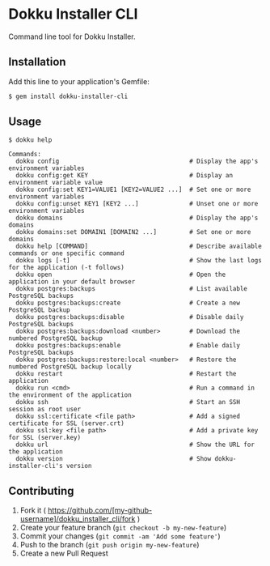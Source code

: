 # Dokku Installer CLI

Command line tool for Dokku Installer.

## Installation

Add this line to your application's Gemfile:

```bash
$ gem install dokku-installer-cli
```

## Usage

```
$ dokku help

Commands:
  dokku config                                    # Display the app's environment variables
  dokku config:get KEY                            # Display an environment variable value
  dokku config:set KEY1=VALUE1 [KEY2=VALUE2 ...]  # Set one or more environment variables
  dokku config:unset KEY1 [KEY2 ...]              # Unset one or more environment variables
  dokku domains                                   # Display the app's domains
  dokku domains:set DOMAIN1 [DOMAIN2 ...]         # Set one or more domains
  dokku help [COMMAND]                            # Describe available commands or one specific command
  dokku logs [-t]                                 # Show the last logs for the application (-t follows)
  dokku open                                      # Open the application in your default browser
  dokku postgres:backups                          # List available PostgreSQL backups
  dokku postgres:backups:create                   # Create a new PostgreSQL backup
  dokku postgres:backups:disable                  # Disable daily PostgreSQL backups
  dokku postgres:backups:download <number>        # Download the numbered PostgreSQL backup
  dokku postgres:backups:enable                   # Enable daily PostgreSQL backups
  dokku postgres:backups:restore:local <number>   # Restore the numbered PostgreSQL backup locally
  dokku restart                                   # Restart the application
  dokku run <cmd>                                 # Run a command in the environment of the application
  dokku ssh                                       # Start an SSH session as root user
  dokku ssl:certificate <file path>               # Add a signed certificate for SSL (server.crt)
  dokku ssl:key <file path>                       # Add a private key for SSL (server.key)
  dokku url                                       # Show the URL for the application
  dokku version                                   # Show dokku-installer-cli's version
```

## Contributing

1. Fork it ( https://github.com/[my-github-username]/dokku_installer_cli/fork )
2. Create your feature branch (`git checkout -b my-new-feature`)
3. Commit your changes (`git commit -am 'Add some feature'`)
4. Push to the branch (`git push origin my-new-feature`)
5. Create a new Pull Request
